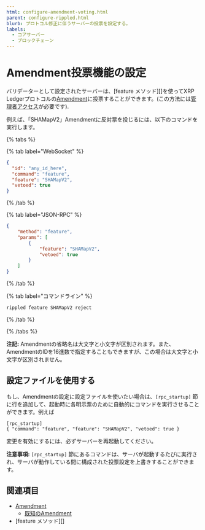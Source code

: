 ```yaml
---
html: configure-amendment-voting.html
parent: configure-rippled.html
blurb: プロトコル修正に伴うサーバーの投票を設定する。
labels:
  - コアサーバー
  - ブロックチェーン
---
```

# Amendment投票機能の設定

バリデーターとして設定されたサーバーは、[feature メソッド][]を使ってXRP Ledgerプロトコルの[Amendment](../../concepts/networks-and-servers/amendments.md)に投票することができます。(この方法には[管理者アクセス](../../tutorials/get-started/get-started-using-http-websocket-apis.md#管理者アクセス権限)が必要です).

例えば、「SHAMapV2」Amendmentに反対票を投じるには、以下のコマンドを実行します。

{% tabs %}

{% tab label="WebSocket" %}
```json
{
  "id": "any_id_here",
  "command": "feature",
  "feature": "SHAMapV2",
  "vetoed": true
}
```
{% /tab %}

{% tab label="JSON-RPC" %}
```json
{
    "method": "feature",
    "params": [
        {
            "feature": "SHAMapV2",
            "vetoed": true
        }
    ]
}
```
{% /tab %}

{% tab label="コマンドライン" %}
```sh
rippled feature SHAMapV2 reject
```
{% /tab %}

{% /tabs %}

**注記:** Amendmentの省略名は大文字と小文字が区別されます。また、AmendmentのIDを16進数で指定することもできますが、この場合は大文字と小文字が区別されません。

## 設定ファイルを使用する

もし、Amendmentの設定に設定ファイルを使いたい場合は、`[rpc_startup]` 節に行を追加して、起動時に各明示票のために自動的にコマンドを実行させることができます。例えば

```
[rpc_startup]
{ "command": "feature", "feature": "SHAMapV2", "vetoed": true }
```

変更を有効にするには、必ずサーバーを再起動してください。

**注意事項:** `[rpc_startup]` 節にあるコマンドは、サーバが起動するたびに実行され、サーバが動作している間に構成された投票設定を上書きすることができます。

## 関連項目

- [Amendment](../../concepts/networks-and-servers/amendments.md)
    - [既知のAmendment](../../resources/known-amendments.md)
- [feature メソッド][]

